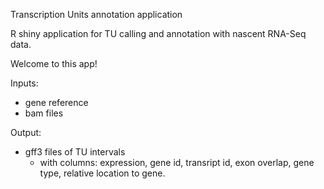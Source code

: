 Transcription Units annotation application

R shiny application for TU calling and annotation with nascent RNA-Seq data. 

Welcome to this app! 


Inputs:
  - gene reference
  - bam files
  
Output:
  - gff3 files of TU intervals
      - with columns: expression, gene id, transript id, exon overlap, gene type, relative location to gene. 
